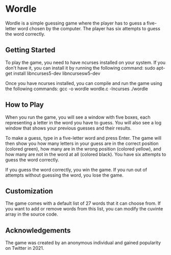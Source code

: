 # **Wordle**

Wordle is a simple guessing game where the player has to guess a five-letter word chosen by the computer. The player has six attempts to guess the word correctly.

## Getting Started
To play the game, you need to have ncurses installed on your system. If you don't have it, you can install it by running the following command:
sudo apt-get install libncurses5-dev libncursesw5-dev

Once you have ncurses installed, you can compile and run the game using the following commands:
gcc -o wordle wordle.c -lncurses
./wordle

## How to Play
When you run the game, you will see a window with five boxes, each representing a letter in the word you have to guess. You will also see a log window that shows your previous guesses and their results.

To make a guess, type in a five-letter word and press Enter. The game will then show you how many letters in your guess are in the correct position (colored green), how many are in the wrong position (colored yellow), and how many are not in the word at all (colored black). You have six attempts to guess the word correctly.

If you guess the word correctly, you win the game. If you run out of attempts without guessing the word, you lose the game.

## Customization
The game comes with a default list of 27 words that it can choose from. If you want to add or remove words from this list, you can modify the cuvinte array in the source code.

## Acknowledgements
The game was created by an anonymous individual and gained popularity on Twitter in 2021.
